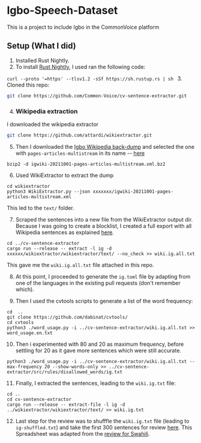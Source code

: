 # Igbo-Speech-Dataset
This is a project to include Igbo in the CommonVoice platform

## Setup (What I did)
1. Installed Rust Nightly.
2. To install [Rust Nightly](https://rustup.rs/), I used ran the following code:

```curl --proto '=https' --tlsv1.2 -sSf https://sh.rustup.rs | sh ```
3. Cloned this repo:
```bash
git clone https://github.com/Common-Voice/cv-sentence-extractor.git
```

4. ### Wikipedia extraction
I downloaded the wikipedia extractor 
```bash
git clone https://github.com/attardi/wikiextractor.git
```
5. Then I downloaded the [Igbo Wikipedia back-dump](https://dumps.wikimedia.org/igwiki/20211001/) and selected the one with `pages-articles-multistream` in its name -- [here](https://dumps.wikimedia.org/igwiki/20211001/igwiki-20211001-pages-articles-multistream.xml.bz2)
```
bzip2 -d igwiki-20211001-pages-articles-multistream.xml.bz2
```
6. Used WikiExtractor to extract the dump 
```
cd wikiextractor
python3 WikiExtractor.py --json xxxxxxx/igwiki-20211001-pages-articles-multistream.xml
```
This led to the `text/` folder.

7. Scraped the sentences into a new file from the WikiExtractor output dir. Because I was going to create a blocklist, I created a full export with all Wikipedia sentences as explained [here](https://github.com/common-voice/cv-sentence-extractor#create-a-blocklist-based-on-less-common-words).
```
cd ../cv-sentence-extractor
cargo run --release -- extract -l ig -d xxxxxx/wikiextractor/wikiextractor/text/ --no_check >> wiki.ig.all.txt
```
This gave me the `wiki.ig.all.txt` file attached in this repo.

8. At this point, I proceeded to generate the `ig.toml` file by adapting from one of the languages in the existing pull requests (don't remember which).

9.  Then I used the cvtools scripts to generate a list of the word frequency:
```
cd  ..
git clone https://github.com/dabinat/cvtools/
cd cvtools
python3 ./word_usage.py -i ../cv-sentence-extractor/wiki.ig.all.txt >> word_usage.en.txt
```
10. Then i experimented with 80 and 20 as maximum frequency, before settling for 20 as it gave more sentences which were still accurate.
```
python3 ./word_usage.py -i ../cv-sentence-extractor/wiki.ig.all.txt --max-frequency 20 --show-words-only >> ../cv-sentence-extractor/src/rules/disallowed_words/ig.txt
```

11. Finally, I extracted the sentences, leading to the `wiki.ig.txt` file:
```
cd .. 
cd cv-sentence-extractor
cargo run --release -- extract-file -l ig -d ../wikiextractor/wikiextractor/text/ >> wiki.ig.txt
```
12. Last step for the review was to shufffle the `wiki.ig.txt` file (leading to `ig-shuffled.txt`) and take the first 300 sentences for review [here](https://docs.google.com/spreadsheets/d/1sjtQh2-0FG2juN3e9BnM3wRSvoICcXvqx7z7L_LuZos/edit?usp=sharing). This Spreadsheet was adapted from the [review for Swahili](https://docs.google.com/spreadsheets/d/1QJd4KLcRyhVcagLWQzknJ02-7JZOSU60h0WJ6EkvrUU/edit?usp=sharing).
